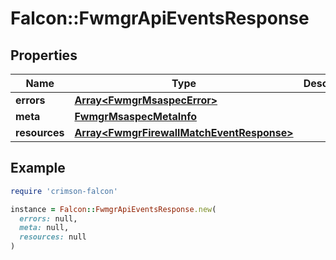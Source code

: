 # Falcon::FwmgrApiEventsResponse

## Properties

| Name | Type | Description | Notes |
| ---- | ---- | ----------- | ----- |
| **errors** | [**Array&lt;FwmgrMsaspecError&gt;**](FwmgrMsaspecError.md) |  | [optional] |
| **meta** | [**FwmgrMsaspecMetaInfo**](FwmgrMsaspecMetaInfo.md) |  |  |
| **resources** | [**Array&lt;FwmgrFirewallMatchEventResponse&gt;**](FwmgrFirewallMatchEventResponse.md) |  |  |

## Example

```ruby
require 'crimson-falcon'

instance = Falcon::FwmgrApiEventsResponse.new(
  errors: null,
  meta: null,
  resources: null
)
```

